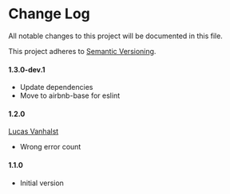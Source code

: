 [petervanderdoes]: https://github.com/petervanderdoes "Peter van der Does on GitHub"
[lucasvanhalst]: https://github.com/lucasvanhalst "Lucas Vanhalst on GitHub"
# Change Log
All notable changes to this project will be documented in this file.

This project adheres to [Semantic Versioning](http://semver.org/).

#### 1.3.0-dev.1
* Update dependencies
* Move to airbnb-base for eslint

#### 1.2.0
[Lucas Vanhalst][lucasvanhalst]
* Wrong error count

#### 1.1.0
* Initial version

